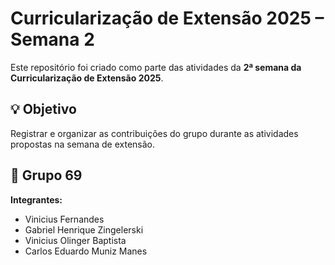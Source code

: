 # Curricularização de Extensão 2025 – Semana 2

Este repositório foi criado como parte das atividades da **2ª semana da Curricularização de Extensão 2025**.

## 💡 Objetivo

Registrar e organizar as contribuições do grupo durante as atividades propostas na semana de extensão.

## 👥 Grupo 69

**Integrantes:**
- Vinicius Fernandes  
- Gabriel Henrique Zingelerski 
- Vinicius Olinger Baptista
- Carlos Eduardo Muniz Manes
